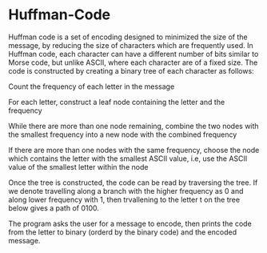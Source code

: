 # Huffman-Code
Huffman code is a set of encoding designed to minimized the size of the message, by reducing the size of characters which are frequently used.  In Huffman code, each character can have a different number of bits similar to Morse code, but unlike ASCII, where each character are of a fixed size.  The code is constructed by creating a binary tree of each character as follows:

Count the frequency of each letter in the message

For each letter, construct a leaf node containing the letter and the frequency

While there are more than one node remaining, combine the two nodes with the smallest frequency into a new node with the combined frequency

If there are more than one nodes with the same frequency, choose the node which contains the letter with the smallest ASCII value, i.e, use the ASCII value of the smallest letter within the node

Once the tree is constructed, the code can be read by traversing the tree.  If we denote travelling along a branch with the higher frequency as 0 and along lower frequency with 1, then trvallening to the letter t on the tree below gives a path of 0100.

The program asks the user for a message to encode,  then prints the code from the letter to binary (orderd by the binary code) and the encoded message.
